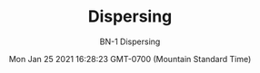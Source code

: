 ---
category: "wall_covering"
date: "Mon Jan 25 2021 16:28:23 GMT-0700 (Mountain Standard Time)"
description: "null"
designer: "Beth Nicholas"
href: "https://www.areaenvironments.com/beth-nicholas"
image_primary: "./img/BN+Dispersing+Art.jpg"
image_secondary: "./img/BN+Dispersing+Interior.jpg"
image_thumb: "./img/Beth+Nicholas.png"
manufacturer: "Area Environments"
slug: "/manufacturers/area_environments/wall_covering/dispersing"
subtitle: "BN-1  Dispersing"
tags:
  - "area_environments"
  - "wall_covering"
title: "Dispersing"
---